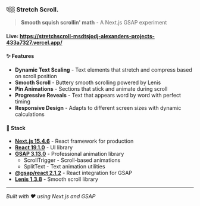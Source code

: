 ### 👇🏼 Stretch Scroll. 
> **Smooth squish scrollin' math** - A Next.js GSAP experiment
#### Live: https://stretchscroll-msdtsjodj-alexanders-projects-433a7327.vercel.app/

#### ✨ Features

- **Dynamic Text Scaling** - Text elements that stretch and compress based on scroll position
- **Smooth Scroll** - Buttery smooth scrolling powered by Lenis
- **Pin Animations** - Sections that stick and animate during scroll
- **Progressive Reveals** - Text that appears word by word with perfect timing
- **Responsive Design** - Adapts to different screen sizes with dynamic calculations

#### 🚀 Stack

- **[Next.js 15.4.6](https://nextjs.org/)** - React framework for production
- **[React 19.1.0](https://react.dev/)** - UI library
- **[GSAP 3.13.0](https://gsap.com/)** - Professional animation library
  - ScrollTrigger - Scroll-based animations
  - SplitText - Text animation utilities
- **[@gsap/react 2.1.2](https://gsap.com/docs/v3/React/)** - React integration for GSAP
- **[Lenis 1.3.8](https://lenis.studiofreight.com/)** - Smooth scroll library

---

*Built with ❤️ using Next.js and GSAP*